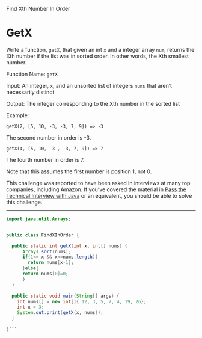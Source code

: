 Find Xth Number In Order

# GetX
Write a function, `getX`, that given an int `x` and a integer array `num`, returns the Xth number if the list was in sorted order. In other words, the Xth smallest number.

Function Name: `getX`

Input: An integer, `x`, and an unsorted list of integers `nums` that aren’t necessarily distinct

Output: The integer corresponding to the Xth number in the sorted list

Example:

```
getX(2, [5, 10, -3, -3, 7, 9]) => -3
```

The second number in order is -3.

```
getX(4, [5, 10, -3 , -3, 7, 9]) => 7
```

The fourth number in order is 7.

Note that this assumes the first number is position 1, not 0.

This challenge was reported to have been asked in interviews at many top companies, including Amazon. If you’ve covered the material in [Pass the Technical Interview with Java](https://www.codecademy.com/learn/paths/pass-the-technical-interview-with-java) or an equivalent, you should be able to solve this challenge.

---

```Java
import java.util.Arrays;


public class FindXInOrder {

  public static int getX(int x, int[] nums) {
      Arrays.sort(nums);
      if(1<= x && x<=nums.length){      
        return nums[x-1];
      }else{
      return nums[0]=0;
      }
  }

  public static void main(String[] args) {
    int nums[] = new int[]{ 12, 3, 5, 7, 4, 19, 26};
    int x = 3;
    System.out.print(getX(x, nums));
  }
    
}```